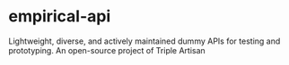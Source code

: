 # empirical-api
Lightweight, diverse, and actively maintained dummy APIs for testing and prototyping. An open-source project of Triple Artisan
